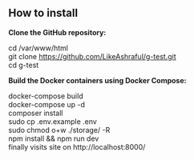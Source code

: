 

## How to install

<b>Clone the GitHub repository:</b>

cd /var/www/html
</br>
git clone https://github.com/LikeAshraful/g-test.git
</br>
cd g-test
</br>

<b>Build the Docker containers using Docker Compose:</b>

docker-compose build
</br>
docker-compose up -d
</br>
composer install
</br>
sudo cp .env.example .env
</br>
 sudo chmod o+w ./storage/ -R
</br>
npm install && npm run dev
</br>
finally visits site on http://localhost:8000/


